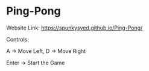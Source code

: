 # Ping-Pong

Website Link:
https://spunkysyed.github.io/Ping-Pong/

Controls:

A -> Move Left,
D -> Move Right

Enter -> Start the Game
